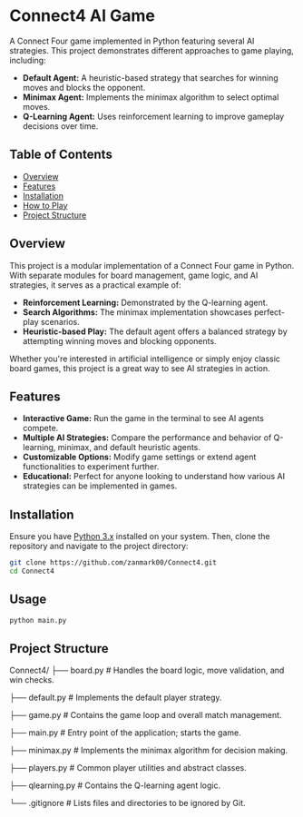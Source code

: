 # Connect4 AI Game

A Connect Four game implemented in Python featuring several AI strategies. This project demonstrates different approaches to game playing, including:

- **Default Agent:** A heuristic-based strategy that searches for winning moves and blocks the opponent.
- **Minimax Agent:** Implements the minimax algorithm to select optimal moves.
- **Q-Learning Agent:** Uses reinforcement learning to improve gameplay decisions over time.

## Table of Contents

- [Overview](#overview)
- [Features](#features)
- [Installation](#installation)
- [How to Play](#how-to-play)
- [Project Structure](#project-structure)

## Overview

This project is a modular implementation of a Connect Four game in Python. With separate modules for board management, game logic, and AI strategies, it serves as a practical example of:
  
- **Reinforcement Learning:** Demonstrated by the Q-learning agent.
- **Search Algorithms:** The minimax implementation showcases perfect-play scenarios.
- **Heuristic-based Play:** The default agent offers a balanced strategy by attempting winning moves and blocking opponents.

Whether you're interested in artificial intelligence or simply enjoy classic board games, this project is a great way to see AI strategies in action.

## Features

- **Interactive Game:** Run the game in the terminal to see AI agents compete.
- **Multiple AI Strategies:** Compare the performance and behavior of Q-learning, minimax, and default heuristic agents.
- **Customizable Options:** Modify game settings or extend agent functionalities to experiment further.
- **Educational:** Perfect for anyone looking to understand how various AI strategies can be implemented in games.

## Installation

Ensure you have [Python 3.x](https://www.python.org/downloads/) installed on your system. Then, clone the repository and navigate to the project directory:

```bash
git clone https://github.com/zanmark00/Connect4.git
cd Connect4
```

## Usage

```bash
python main.py
```

## Project Structure

Connect4/
├── board.py       # Handles the board logic, move validation, and win checks.

├── default.py     # Implements the default player strategy.

├── game.py        # Contains the game loop and overall match management.

├── main.py        # Entry point of the application; starts the game.

├── minimax.py     # Implements the minimax algorithm for decision making.

├── players.py     # Common player utilities and abstract classes.

├── qlearning.py   # Contains the Q-learning agent logic.

└── .gitignore     # Lists files and directories to be ignored by Git.

